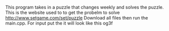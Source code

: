 This program takes in a puzzle that changes weekly and solves the puzzle. 
This is the website used to to get the probelm to solve http://www.setgame.com/set/puzzle
Download all files then run the main.cpp.
For input put the it will look like this og3f
